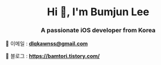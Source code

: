 <h1 align="center">Hi 👋, I'm Bumjun Lee</h1>
<h3 align="center">A passionate iOS developer from Korea</h3>


 🌱 이메일 : **dlqkawnss@gmail.com**
 
 🌱 블로그 : **https://bamtori.tistory.com/**
 
<br>

